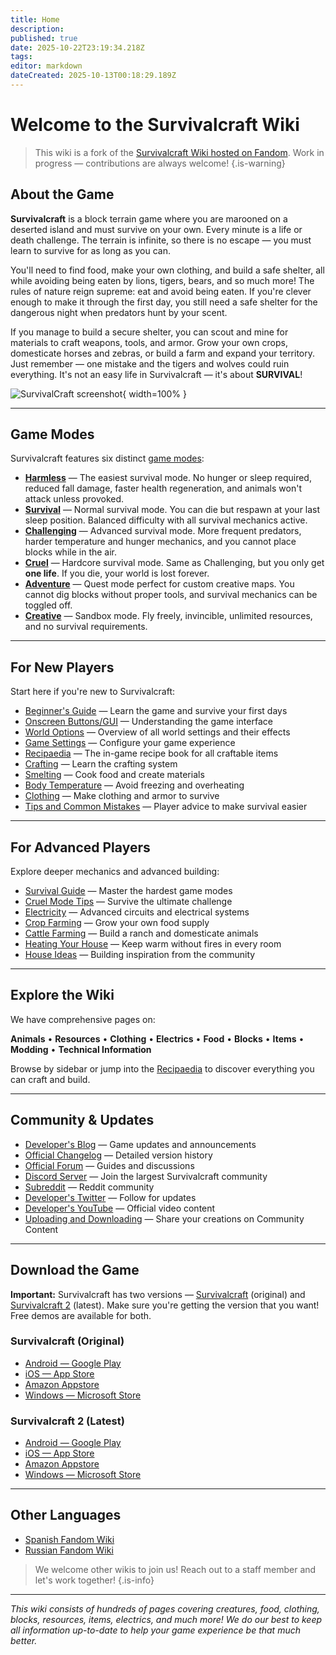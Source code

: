 ```yaml
---
title: Home
description: 
published: true
date: 2025-10-22T23:19:34.218Z
tags: 
editor: markdown
dateCreated: 2025-10-13T00:18:29.189Z
---
```


# Welcome to the Survivalcraft Wiki

> This wiki is a fork of the [Survivalcraft Wiki hosted on Fandom](https://survivalcraftgame.fandom.com/wiki/SurvivalCraft_Wiki). Work in progress — contributions are always welcome!
{.is-warning}

## About the Game

**Survivalcraft** is a block terrain game where you are marooned on a deserted island and must survive on your own. Every minute is a life or death challenge. The terrain is infinite, so there is no escape — you must learn to survive for as long as you can.

You'll need to find food, make your own clothing, and build a safe shelter, all while avoiding being eaten by lions, tigers, bears, and so much more! The rules of nature reign supreme: eat and avoid being eaten. If you're clever enough to make it through the first day, you still need a safe shelter for the dangerous night when predators hunt by your scent.

If you manage to build a secure shelter, you can scout and mine for materials to craft weapons, tools, and armor. Grow your own crops, domesticate horses and zebras, or build a farm and expand your territory. Just remember — one mistake and the tigers and wolves could ruin everything. It's not an easy life in Survivalcraft — it's about **SURVIVAL**!

![SurvivalCraft screenshot](uploads/New_sunset.jpg){ width=100% }

---

## Game Modes

Survivalcraft features six distinct [game modes](Recipaedia/Construction/Mechanics/Game_modes.md):

- [**Harmless**](Recipaedia/Construction/Mechanics/Harmless_Gamemode.md) — The easiest survival mode. No hunger or sleep required, reduced fall damage, faster health regeneration, and animals won't attack unless provoked.
- [**Survival**](Recipaedia/Construction/Mechanics/Survival_Gamemode.md) — Normal survival mode. You can die but respawn at your last sleep position. Balanced difficulty with all survival mechanics active.
- [**Challenging**](Recipaedia/Construction/Mechanics/Challenging_Gamemode.md) — Advanced survival mode. More frequent predators, harder temperature and hunger mechanics, and you cannot place blocks while in the air.
- [**Cruel**](Recipaedia/Construction/Mechanics/Cruel_Gamemode.md) — Hardcore survival mode. Same as Challenging, but you only get **one life**. If you die, your world is lost forever.
- [**Adventure**](Recipaedia/Construction/Mechanics/Adventure_Gamemode.md) — Quest mode perfect for custom creative maps. You cannot dig blocks without proper tools, and survival mechanics can be toggled off.
- [**Creative**](Recipaedia/Construction/Mechanics/Creative_Gamemode.md) — Sandbox mode. Fly freely, invincible, unlimited resources, and no survival requirements.

---

## For New Players

Start here if you're new to Survivalcraft:

- [Beginner's Guide](Guides/Beginner's_Guide.md) — Learn the game and survive your first days
- [Onscreen Buttons/GUI](Onscreen_Buttons/GUI) — Understanding the game interface
- [World Options](World_Options) — Overview of all world settings and their effects
- [Game Settings](Recipaedia/Construction/Mechanics/Game_Settings.md) — Configure your game experience
- [Recipaedia](Recipaedia) — The in-game recipe book for all craftable items
- [Crafting](Recipaedia/Construction/Mechanics/Crafting.md) — Learn the crafting system
- [Smelting](Mechanics/Smelting.md) — Cook food and create materials
- [Body Temperature](Recipaedia/Construction/Mechanics/Body_Temperature.md) — Avoid freezing and overheating
- [Clothing](Recipaedia/Clothes/Clothing.md) — Make clothing and armor to survive
- [Tips and Common Mistakes](Tips,_Tricks_and_Common_Mistakes) — Player advice to make survival easier

---

## For Advanced Players

Explore deeper mechanics and advanced building:

- [Survival Guide](Survival_Guide) — Master the hardest game modes
- [Cruel Mode Tips](Guides/Tips_For_Cruel_Gamemode.md) — Survive the ultimate challenge
- [Electricity](Category:Electricity) — Advanced circuits and electrical systems
- [Crop Farming](Crop_Farming) — Grow your own food supply
- [Cattle Farming](Guides/Cattle_Farming.md) — Build a ranch and domesticate animals
- [Heating Your House](Guides/Heating_Your_House.md) — Keep warm without fires in every room
- [House Ideas](Guides/House_Ideas.md) — Building inspiration from the community

---

## Explore the Wiki

We have comprehensive pages on:

**Animals** • **Resources** • **Clothing** • **Electrics** • **Food** • **Blocks** • **Items** • **Modding** • **Technical Information**

Browse by sidebar or jump into the [Recipaedia](Recipaedia) to discover everything you can craft and build.

---

## Community & Updates

- [Developer's Blog](https://kaalus.wordpress.com/) — Game updates and announcements
- [Official Changelog](https://kaalus.wordpress.com/updates-history/) — Detailed version history
- [Official Forum](https://www.tapatalk.com/groups/survivalcraft/) — Guides and discussions
- [Discord Server](https://discord.gg/N7ZKwsCJd6/) — Join the largest Survivalcraft community
- [Subreddit](https://www.reddit.com/r/SurvivalCraft/Official) — Reddit community
- [Developer's Twitter](https://x.com/CandyRufusGames/) — Follow for updates
- [Developer's YouTube](https://www.youtube.com/user/kaalus/) — Official video content
- [Uploading and Downloading](Uploading_and_Downloading) — Share your creations on Community Content

---

## Download the Game

**Important:** Survivalcraft has two versions — [Survivalcraft](Survivalcraft) (original) and [Survivalcraft 2](Survivalcraft_2) (latest). Make sure you're getting the version that you want! Free demos are available for both.

### Survivalcraft (Original)

- [Android — Google Play](http://play.google.com/store/apps/details?id=com.candyrufusgames.survivalcraft)
- [iOS — App Store](https://itunes.apple.com/app/survivalcraft/id622613679)
- [Amazon Appstore](http://www.amazon.com/gp/mas/dl/android?p=com.candyrufusgames.survivalcraft)
- [Windows — Microsoft Store](https://apps.microsoft.com/detail/9wzdncrfhvnl)

### Survivalcraft 2 (Latest)

- [Android — Google Play](https://play.google.com/store/apps/details?id=com.candyrufusgames.survivalcraft2)
- [iOS — App Store](https://apps.apple.com/us/app/survivalcraft-2/id1185580782)
- [Amazon Appstore](https://www.amazon.com/Candy-Rufus-Games-Survivalcraft-2/dp/B01N6GTF7M?dib=eyJ2IjoiMSJ9.inwBH5w0Kf3ZQyWvvqrIyZHHFA-89nfnvT0p_5DSL_rVjFuLc5l_5E45EEP1-6YwCLJIvVG3NEcguu_3reGpyIiQnr3qhttps://survivalcraft.fandom.com/ru/wiki/Survivalcraft_%D0%B2%D0%B8%D0%BA%D0%B8kIF2HGcmvBRt5p4.GWFoVRiTHBKhgynWv1DL861JhJh9d-l5B0EeaKUC9hI)
- [Windows — Microsoft Store](https://apps.microsoft.com/detail/9phc48p58nb2)

---

## Other Languages

- [Spanish Fandom Wiki](https://survivalcraft.fandom.com/es/wiki/Survivalcraft_Wiki)
- [Russian Fandom Wiki](https://survivalcraft.fandom.com/ru/wiki/Survivalcraft_%D0%B2%D0%B8%D0%BA%D0%B8)

> We welcome other wikis to join us! Reach out to a staff member and let's work together!
{.is-info}

---

*This wiki consists of hundreds of pages covering creatures, food, clothing, blocks, resources, items, electrics, and much more! We do our best to keep all information up-to-date to help your game experience be that much better.*